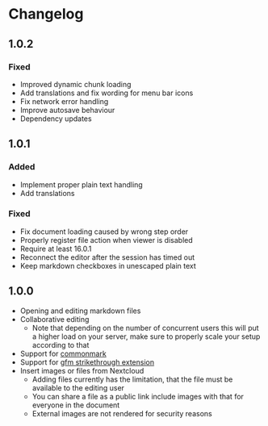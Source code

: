 # Changelog

## 1.0.2

### Fixed

- Improved dynamic chunk loading
- Add translations and fix wording for menu bar icons
- Fix network error handling
- Improve autosave behaviour
- Dependency updates

## 1.0.1

### Added

- Implement proper plain text handling
- Add translations

### Fixed

- Fix document loading caused by wrong step order
- Properly register file action when viewer is disabled
- Require at least 16.0.1
- Reconnect the editor after the session has timed out
- Keep markdown checkboxes in unescaped plain text

## 1.0.0

- Opening and editing markdown files
- Collaborative editing
    - Note that depending on the number of concurrent users this will put a higher load on your server, make sure to properly scale your setup according to that
- Support for [commonmark](https://commonmark.org/)
- Support for [gfm strikethrough extension](https://github.github.com/gfm/#strikethrough-extension-)
- Insert images or files from Nextcloud
    - Adding files currently has the limitation, that the file must be available to the editing user
    - You can share a file as a public link include images with that for everyone in the document
    - External images are not rendered for security reasons
